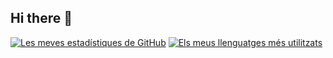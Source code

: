 ## Hi there 👋

[![Les meves estadístiques de GitHub](https://github-readme-stats.vercel.app/api?username=Salaeones&theme=dracula&title_color=f7931a&text_color=f7931a&icon_color=f7931a)](https://github.com/Salaeones/)
[![Els meus llenguatges més utilitzats](https://github-readme-stats.vercel.app/api/top-langs/?username=Salaeones&theme=dracula&title_color=f7931a&text_color=f7931a&icon_color=f7931a)](https://github.com/Salaeones/)




